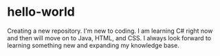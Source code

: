 # hello-world
Creating a new repository.
I'm new to coding. I am learning C# right now and then will move on to Java, HTML, and CSS.
I always look forward to learning something new and expanding my knowledge base.

